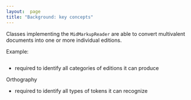 ```yaml
---
layout:  page
title: "Background: key concepts"
---
```


Classes implementing the `MidMarkupReader` are able to convert multivalent documents into one or more individual editions.

Example:

```tut

```

  - required to identify all categories of editions it can produce



Orthography

- required to identify all types of tokens it can recognize
